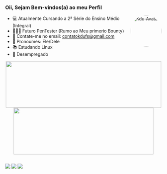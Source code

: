 ### Oii, Sejam Bem-vindos(a) ao meu Perfil

<img align="right" alt="Kdu-Avatar" height="100" width="100" style="border-radius:50px;" src="https://media.discordapp.net/attachments/935729733319131216/1000284326375718952/WhatsApp_Image_2022-07-22_at_23.54.53.jpeg?width=228&height=227">

- 💻 Atualmente Cursando a 2ª Série do Ensino Médio (Integral)
- 🕵🏼‍♂️ Futuro PenTester (Rumo ao Meu primerio Bounty)
- 📩 Contate-me no email: contatokdufs@gmail.com
- 👥 Pronoumes: Ele/Dele
- 📚 Estudando Linux
- 💼 Desempregado
   
 <div align="center">
  <a href="https://github.com/EoKaduh">
  <img height="150em" width="500em" src="https://github-readme-stats.vercel.app/api?username=EoKaduh&show_icons=true&theme=dark&include_all_commits=true&count_private=true"/>
  <img height="150em" width="450em" src="https://github-readme-stats.vercel.app/api/top-langs/?username=EoKaduh&layout=compact&langs_count=7&theme=dark"/>
</div>
  
  ##
  
  <div>
  <a href="mailto:contatokdufs@gmail.com"><img src="https://img.shields.io/badge/-Gmail-%23333?style=for-the-badge&logo=gmail&logoColor=white" target="_blank"></a>
  <a href="https://instagram.com/eokaduh" target="_blank"><img src="https://img.shields.io/badge/-Instagram-%23E4405F?style=for-the-badge&logo=instagram&logoColor=white" target="_blank"></a>
  <a href="https://pt.duolingo.com/profile/EoKaduh" target="_blank"><img src="https://img.shields.io/badge/Duolingo-58CC02?style=for-the-badge&logo=Duolingo&logoColor=white" target="_blank"></a>
  </div>
